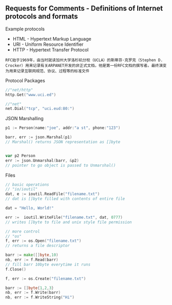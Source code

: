## Requests for Comments - Definitions of Internet protocols and formats </br>
Example protocols
* HTML - Hypertext Markup Language
* URI - Uniform Resource Identifier
* HTTP - Hypertext Transfer Protocol
```
RFC始于1969年，由当时就读加州大学洛杉矶分校（UCLA）的斯蒂芬·克罗克（Stephen D. Crocker）用来记录有关ARPANET开发的非正式文档，他是第一份RFC文档的撰写者。最终演变为用来记录互联网规范、协议、过程等的标准文件
```

Protocol Packages</br>

```go
//"net/http"
http.Get("www.uci.ed")

//"net"
net.Dial("tcp", "uci.eud:80:")
```
JSON Marshalling
```go
p1 := Person(name:"joe", addr:"a st", phone:"123")

barr, err := json.Marshal(p1)
// Marshal() returns JSON representation as []byte


var p2 Person
err := json.Unmarshal(barr, &p2)
// pointer to go object is passed to Unmarshal()
```

Files
```go
// basic operations
// "io/ioutil"
dat, e := ioutil.ReadFile("filename.txt")
// dat is []byte filled with contents of entire file

dat = "Hello, World!"

err :=  ioutil.WriteFile("filename.txt", dat, 0777)
// writes []byte to file and unix style file permission
```

```go
// more control
// "os"
f, err := os.Open("filename.txt")
// returns a file descriptor

barr := make([]byte,10)
nb, err := f.Read(barr)
// fill barr 10byte everytime it runs
f.Close()
```

```go
f, err := os.Create("filename.txt")

barr := []byte{1,2,3}
nb, err := f.Write(barr)
nb, err := f.WriteString("Hi")
```